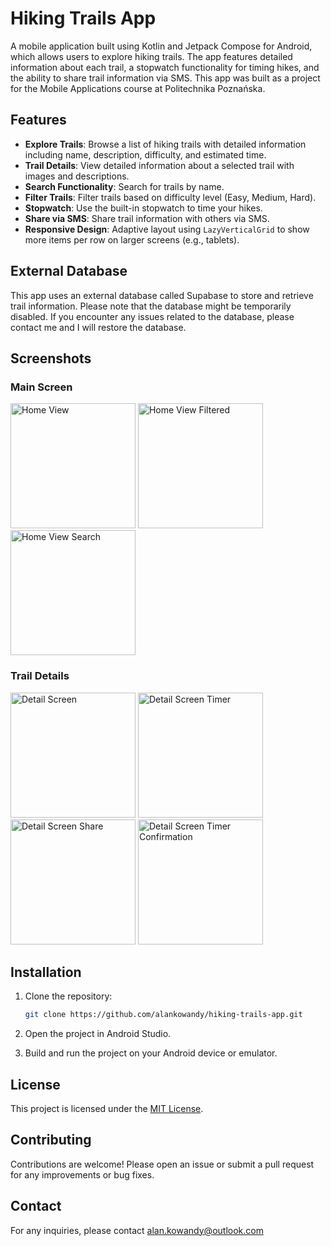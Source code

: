 # Hiking Trails App

A mobile application built using Kotlin and Jetpack Compose for Android, which allows users to explore hiking trails. The app features detailed information about each trail, a stopwatch functionality for timing hikes, and the ability to share trail information via SMS. This app was built as a project for the Mobile Applications course at Politechnika Poznańska.

## Features

- **Explore Trails**: Browse a list of hiking trails with detailed information including name, description, difficulty, and estimated time.
- **Trail Details**: View detailed information about a selected trail with images and descriptions.
- **Search Functionality**: Search for trails by name.
- **Filter Trails**: Filter trails based on difficulty level (Easy, Medium, Hard).
- **Stopwatch**: Use the built-in stopwatch to time your hikes.
- **Share via SMS**: Share trail information with others via SMS.
- **Responsive Design**: Adaptive layout using `LazyVerticalGrid` to show more items per row on larger screens (e.g., tablets).

## External Database

This app uses an external database called Supabase to store and retrieve trail information. Please note that the database might be temporarily disabled. If you encounter any issues related to the database, please contact me and I will restore the database.

## Screenshots

### Main Screen

<p>
    <img src="https://github.com/alankowandy/hiking-trails-app/assets/100705149/38960cd6-f545-4a73-b1b0-3d7da774d847" alt="Home View" width="200">
    <img src="https://github.com/alankowandy/hiking-trails-app/assets/100705149/bba7ff59-76d0-4b3a-a2bb-b6607e9b7968" alt="Home View Filtered" width="200">
    <img src="https://github.com/alankowandy/hiking-trails-app/assets/100705149/b659878d-65eb-44a0-93b7-f0ab1f164f86" alt="Home View Search" width="200">
</p>

### Trail Details

<p>
    <img src="https://github.com/alankowandy/hiking-trails-app/assets/100705149/1b45213b-c043-43a9-b81e-e25989c0bdb9" alt="Detail Screen" width="200">
    <img src="https://github.com/alankowandy/hiking-trails-app/assets/100705149/5d141f2e-9ab8-47c9-a74a-6549f905d9a3" alt="Detail Screen Timer" width="200">
    <img src="https://github.com/alankowandy/hiking-trails-app/assets/100705149/1210957c-1674-4a14-b381-0e6d4b5864a8" alt="Detail Screen Share" width="200">
    <img src="https://github.com/alankowandy/hiking-trails-app/assets/100705149/d01c4c41-f163-442b-8425-9373b9a572bc" alt="Detail Screen Timer Confirmation" width="200">
</p>

## Installation

1. Clone the repository:

    ```bash
    git clone https://github.com/alankowandy/hiking-trails-app.git
    ```

2. Open the project in Android Studio.

3. Build and run the project on your Android device or emulator.

## License

This project is licensed under the [MIT License](LICENSE).

## Contributing

Contributions are welcome! Please open an issue or submit a pull request for any improvements or bug fixes.

## Contact

For any inquiries, please contact alan.kowandy@outlook.com
